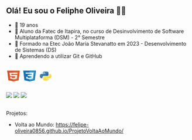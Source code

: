 ## Olá! Eu sou o Feliphe Oliveira 👋👋

- 🌱 19 anos
- 🔭 Aluno da Fatec de Itapira, no curso de Desinvolvimento de Software Multiplataforma (DSM) - 2° Semestre
- 👯 Formado na Etec João Maria Stevanatto em 2023 - Desenvolvimento de Sistemas (DS)
- 🧠 Aprendendo a utilizar Git e GitHub

<div style="display: inline_block"><br>
  <img align="center" alt="HTML" height="30" width="40" src="https://raw.githubusercontent.com/devicons/devicon/master/icons/html5/html5-original.svg">
  <img align="center" alt="CSS" height="30" width="40" src="https://raw.githubusercontent.com/devicons/devicon/master/icons/css3/css3-original.svg">
  <img align="center" alt="Python" height="30" width="40" src="https://raw.githubusercontent.com/devicons/devicon/master/icons/python/python-original.svg">
</div>
  
##
 
<div> 
<a href = "mailto:felipeeduardo0856@gmail.com"><img src="https://img.shields.io/badge/-Gmail-%23333?style=for-the-badge&logo=gmail&logoColor=white" target="_blank"></a>
<a href="https://www.twitch.tv/ultlucky_" target="_blank"><img src="https://img.shields.io/badge/Twitch-9146FF?style=for-the-badge&logo=twitch&logoColor=white" target="_blank"></a>
<a href="https://discord.gg/wagxzStdcR" target="_blank"><img src="https://img.shields.io/badge/Discord-7289DA?style=for-the-badge&logo=discord&logoColor=white" target="_blank"></a> 
</div>

## 

Projetos:
  
- Volta ao Mundo: https://felipe-oliveira0856.github.io/ProjetoVoltaAoMundo/

##
